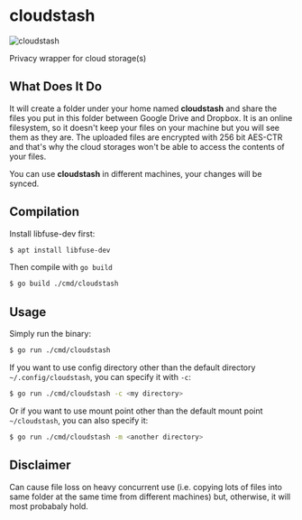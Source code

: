 # cloudstash
![cloudstash](https://github.com/paddlesteamer/cloudstash/workflows/cloudstash/badge.svg?branch=master)

Privacy wrapper for cloud storage(s)

## What Does It Do
It will create a folder under your home named **cloudstash** and share the files you put in this folder between Google Drive and Dropbox. It is an online filesystem, so it doesn't keep your files on your machine but you will see them as they are. The uploaded files are encrypted with 256 bit AES-CTR and that's why the cloud storages won't be able to access the contents of your files.

You can use **cloudstash** in different machines, your changes will be synced. 

## Compilation
Install libfuse-dev first:

```sh
$ apt install libfuse-dev
```

Then compile with `go build`

```sh
$ go build ./cmd/cloudstash
```

## Usage
Simply run the binary:

```sh
$ go run ./cmd/cloudstash
```

If you want to use config directory other than the default directory `~/.config/cloudstash`, you can specify it with `-c`:

```sh
$ go run ./cmd/cloudstash -c <my directory>
```

Or if you want to use mount point other than the default mount point `~/cloudstash`, you can also specify it:

```sh
$ go run ./cmd/cloudstash -m <another directory>
```

## Disclaimer
Can cause file loss on heavy concurrent use (i.e. copying lots of files into same folder at the same time from different machines) but, otherwise, it will most probabaly hold.  
